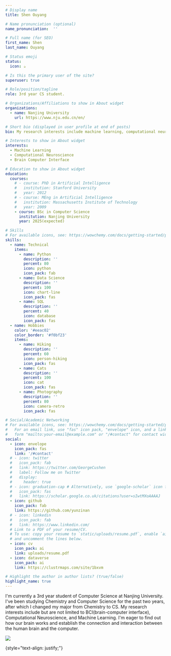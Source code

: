 ```yaml
---
# Display name
title: Shen Ouyang

# Name pronunciation (optional)
name_pronunciation:  ''

# Full name (for SEO)
first_name: Shen
last_name: Ouyang

# Status emoji
status:
  icon: ☕️

# Is this the primary user of the site?
superuser: true

# Role/position/tagline
role: 3rd year CS student.

# Organizations/Affiliations to show in About widget
organizations:
  - name: Nanjing University
    url: https://www.nju.edu.cn/en/

# Short bio (displayed in user profile at end of posts)
bio: My research interests include machine learning, computational neuroscience, brain computer interface.

# Interests to show in About widget
interests:
  - Machine Learning
  - Computational Neuroscience
  - Brain Computer Interface

# Education to show in About widget
education:
  courses:
    # - course: PhD in Artificial Intelligence
    #   institution: Stanford University
    #   year: 2012
    # - course: MEng in Artificial Intelligence
    #   institution: Massachusetts Institute of Technology
    #   year: 2009
    - course: BSc in Computer Science
      institution: Nanjing University
      year: 2025(expected)

# Skills
# For available icons, see: https://wowchemy.com/docs/getting-started/page-builder/#icons
skills:
  - name: Technical
    items:
      - name: Python
        description: ''
        percent: 80
        icon: python
        icon_pack: fab
      - name: Data Science
        description: ''
        percent: 100
        icon: chart-line
        icon_pack: fas
      - name: SQL
        description: ''
        percent: 40
        icon: database
        icon_pack: fas
  - name: Hobbies
    color: '#eeac02'
    color_border: '#f0bf23'
    items:
      - name: Hiking
        description: ''
        percent: 60
        icon: person-hiking
        icon_pack: fas
      - name: Cats
        description: ''
        percent: 100
        icon: cat
        icon_pack: fas
      - name: Photography
        description: ''
        percent: 80
        icon: camera-retro
        icon_pack: fas

# Social/Academic Networking
# For available icons, see: https://wowchemy.com/docs/getting-started/page-builder/#icons
#   For an email link, use "fas" icon pack, "envelope" icon, and a link in the
#   form "mailto:your-email@example.com" or "/#contact" for contact widget.
social:
  - icon: envelope
    icon_pack: fas
    link: '/#contact'
  # - icon: twitter
  #   icon_pack: fab
  #   link: https://twitter.com/GeorgeCushen
  #   label: Follow me on Twitter
  #   display:
  #     header: true
  # - icon: graduation-cap # Alternatively, use `google-scholar` icon from `ai` icon pack
  #   icon_pack: fas
  #   link: https://scholar.google.co.uk/citations?user=sIwtMXoAAAAJ
  - icon: github
    icon_pack: fab
    link: https://github.com/yunzinan
  # - icon: linkedin
  #   icon_pack: fab
  #   link: https://www.linkedin.com/
  # Link to a PDF of your resume/CV.
  # To use: copy your resume to `static/uploads/resume.pdf`, enable `ai` icons in `params.yaml`,
  # and uncomment the lines below.
  - icon: cv
    icon_pack: ai
    link: uploads/resume.pdf
  - icon: dataverse
    icon_pack: ai
    link: https://clustrmaps.com/site/1bxvm

# Highlight the author in author lists? (true/false)
highlight_name: true
---
```


I'm currently a 3rd year student of Computer Science at Nanjing University. I've been studying Chemistry and Computer Science for the past two years, after which I changed my major from Chemistry to CS. My research interests include but are not limited to BCI(brain-computer interface), Computational Neuroscience, and Machine Learning. I'm eager to find out how our brain works and establish the connection and interaction between the human brain and the computer.

<a href="http://www.clustrmaps.com/map/Yunzinan.top" title="Visit tracker for Yunzinan.top"><img src="//www.clustrmaps.com/map_v2.png?d=M9HxGk-HS6W9gxIzcVaqLqQpWLRZbqkyOjV6l0Slwp4" /></a>

{style="text-align: justify;"}
